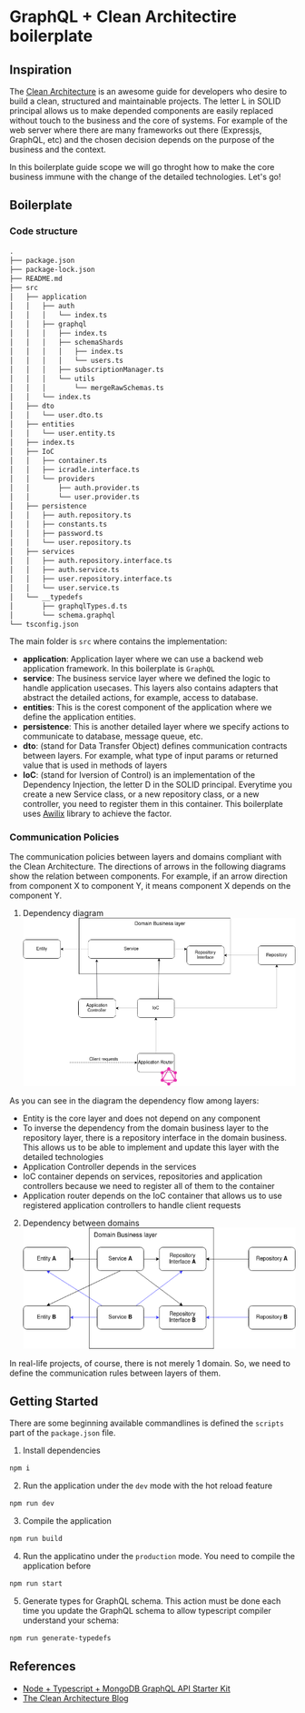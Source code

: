 # GraphQL + Clean Architectire boilerplate

## Inspiration
The [Clean Architecture](https://blog.cleancoder.com/uncle-bob/2012/08/13/the-clean-architecture.html) is an awesome guide for developers who desire to build a clean, structured and maintainable projects. The letter L in SOLID principal allows us to make depended components are easily replaced without touch to the business and the core of systems. For example of the web server where there are many frameworks out there (Expressjs, GraphQL, etc) and the chosen decision depends on the purpose of the business and the context.

In this boilerplate guide scope we will go throght how to make the core business immune with the change of the detailed technologies. Let's go!

## Boilerplate
### Code structure
```
.
├── package.json
├── package-lock.json
├── README.md
├── src
│   ├── application
│   │   ├── auth
│   │   │   └── index.ts
│   │   ├── graphql
│   │   │   ├── index.ts
│   │   │   ├── schemaShards
│   │   │   │   ├── index.ts
│   │   │   │   └── users.ts
│   │   │   ├── subscriptionManager.ts
│   │   │   └── utils
│   │   │       └── mergeRawSchemas.ts
│   │   └── index.ts
│   ├── dto
│   │   └── user.dto.ts
│   ├── entities
│   │   └── user.entity.ts
│   ├── index.ts
│   ├── IoC
│   │   ├── container.ts
│   │   ├── icradle.interface.ts
│   │   └── providers
│   │       ├── auth.provider.ts
│   │       └── user.provider.ts
│   ├── persistence
│   │   ├── auth.repository.ts
│   │   ├── constants.ts
│   │   ├── password.ts
│   │   └── user.repository.ts
│   ├── services
│   │   ├── auth.repository.interface.ts
│   │   ├── auth.service.ts
│   │   ├── user.repository.interface.ts
│   │   └── user.service.ts
│   └── __typedefs
│       ├── graphqlTypes.d.ts
│       └── schema.graphql
└── tsconfig.json
```

The main folder is `src` where contains the implementation:
- **application**: Application layer where we can use a backend web application framework. In this boilerplate is `GraphQL`
- **service**: The business service layer where we defined the logic to handle application usecases. This layers also contains adapters that abstract the detailed actions, for example, access to database.
- **entities**: This is the corest component of the application where we define the application entities.
- **persistence**: This is another detailed layer where we specify actions to communicate to database, message queue, etc.
- **dto**: (stand for Data Transfer Object) defines communication contracts between layers. For example, what type of input params or returned value that is used in methods of layers
- **IoC**: (stand for Iversion of Control) is an implementation of the Dependency Injection, the letter D in the SOLID principal. Everytime you create a new Service class, or a new repository class, or a new controller, you need to register them in this container. This boilerplate uses [Awilix](https://github.com/jeffijoe/awilix) library to achieve the factor.

### Communication Policies
The communication policies between layers and domains compliant with the Clean Architecture. The directions of arrows in the following diagrams show the relation between components. For example, if an arrow direction from component X to component Y, it means component X depends on the component Y.

1. Dependency diagram
![Dependency diagram](./docs/images/depending_diagram.png)

As you can see in the diagram the dependency flow among layers:
- Entity is the core layer and does not depend on any component
- To inverse the dependency from the domain business layer to the repository layer, there is a repository interface in the domain business. This allows us to be able to implement and update this layer with the detailed technologies
- Application Controller depends in the services
- IoC container depends on services, repositories and application controllers because we need to register all of them to the container
- Application router depends on the IoC container that allows us to use registered application controllers to handle client requests

2. Dependency between domains
![Dependency between domains diagram](./docs/images/relation_between_domains.png)

In real-life projects, of course, there is not merely 1 domain. So, we need to define the communication rules between layers of them. 

## Getting Started
There are some beginning available commandlines is defined the `scripts` part of the `package.json` file.

1. Install dependencies
```bash
npm i
```

2. Run the application under the `dev` mode with the hot reload feature
```bash
npm run dev
```

3. Compile the application
```bash
npm run build
```

4. Run the applicatino under the `production` mode. You need to compile the application before
```bash
npm run start
```

5. Generate types for GraphQL schema. This action must be done each time you update the GraphQL schema to allow typescript compiler understand your schema:
```bash
npm run generate-typedefs
```

## References
- [Node + Typescript + MongoDB GraphQL API Starter Kit](https://anthonyriera.medium.com/you-just-found-the-best-node-typescript-mongodb-graphql-api-starter-kit-1f6f53d841cb)
- [The Clean Architecture Blog](https://blog.cleancoder.com/uncle-bob/2012/08/13/the-clean-architecture.html)